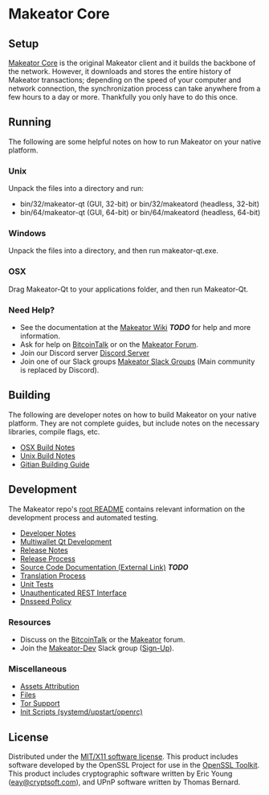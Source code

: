 Makeator Core
=====================

Setup
---------------------
[Makeator Core](http://makeator.tech/wallet) is the original Makeator client and it builds the backbone of the network. However, it downloads and stores the entire history of Makeator transactions; depending on the speed of your computer and network connection, the synchronization process can take anywhere from a few hours to a day or more. Thankfully you only have to do this once.

Running
---------------------
The following are some helpful notes on how to run Makeator on your native platform.

### Unix

Unpack the files into a directory and run:

- bin/32/makeator-qt (GUI, 32-bit) or bin/32/makeatord (headless, 32-bit)
- bin/64/makeator-qt (GUI, 64-bit) or bin/64/makeatord (headless, 64-bit)

### Windows

Unpack the files into a directory, and then run makeator-qt.exe.

### OSX

Drag Makeator-Qt to your applications folder, and then run Makeator-Qt.

### Need Help?

* See the documentation at the [Makeator Wiki](https://en.bitcoin.it/wiki/Main_Page) ***TODO***
for help and more information.
* Ask for help on [BitcoinTalk](https://bitcointalk.org/index.php?topic=1262920.0) or on the [Makeator Forum](http://forum.makeator.tech/).
* Join our Discord server [Discord Server](https://discord.makeator.tech)
* Join one of our Slack groups [Makeator Slack Groups](https://makeator.tech/slack-logins/) (Main community is replaced by Discord).

Building
---------------------
The following are developer notes on how to build Makeator on your native platform. They are not complete guides, but include notes on the necessary libraries, compile flags, etc.

- [OSX Build Notes](build-osx.md)
- [Unix Build Notes](build-unix.md)
- [Gitian Building Guide](gitian-building.md)

Development
---------------------
The Makeator repo's [root README](https://github.com/Makeator-Project/Makeator/blob/master/README.md) contains relevant information on the development process and automated testing.

- [Developer Notes](developer-notes.md)
- [Multiwallet Qt Development](multiwallet-qt.md)
- [Release Notes](release-notes.md)
- [Release Process](release-process.md)
- [Source Code Documentation (External Link)](https://dev.visucore.com/bitcoin/doxygen/) ***TODO***
- [Translation Process](translation_process.md)
- [Unit Tests](unit-tests.md)
- [Unauthenticated REST Interface](REST-interface.md)
- [Dnsseed Policy](dnsseed-policy.md)

### Resources

* Discuss on the [BitcoinTalk](https://bitcointalk.org/index.php?topic=1262920.0) or the [Makeator](http://forum.makeator.tech/) forum.
* Join the [Makeator-Dev](https://makeator-dev.slack.com/) Slack group ([Sign-Up](https://makeator-dev.herokuapp.com/)).

### Miscellaneous
- [Assets Attribution](assets-attribution.md)
- [Files](files.md)
- [Tor Support](tor.md)
- [Init Scripts (systemd/upstart/openrc)](init.md)

License
---------------------
Distributed under the [MIT/X11 software license](http://www.opensource.org/licenses/mit-license.php).
This product includes software developed by the OpenSSL Project for use in the [OpenSSL Toolkit](https://www.openssl.org/). This product includes
cryptographic software written by Eric Young ([eay@cryptsoft.com](mailto:eay@cryptsoft.com)), and UPnP software written by Thomas Bernard.
